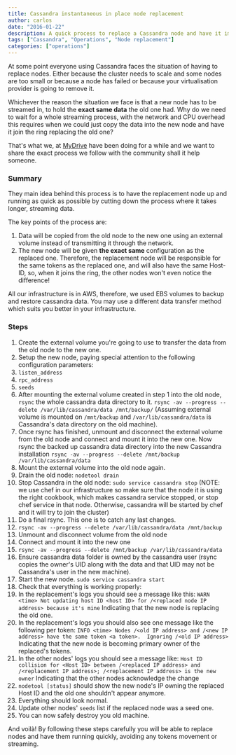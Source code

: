 ```yaml
---
title: Cassandra instantaneous in place node replacement
author: carlos
date: "2016-01-22"
description: A quick process to replace a Cassandra node and have it immediately running.
tags: ["Cassandra", "Operations", "Node replacement"]
categories: ["operations"]
---
```


At some point everyone using Cassandra faces the situation of having to replace nodes.
Either because the cluster needs to scale and some nodes are too small or because a node has failed or because your virtualisation provider is going to remove it.

Whichever the reason the situation we face is that a new node has to be streamed in, to hold the **exact same data** the old one had. Why do we need to wait for a whole streaming process, with the network and CPU overhead this requires when we could just copy the data into the new node and have it join the ring replacing the old one?

That's what we, at [MyDrive](https://twitter.com/_mydrive) have been doing for a while and we want to share the exact process we follow with the community shall it help someone.

### Summary

They main idea behind this process is to have the replacement node up and running as quick as possible by cutting down the process where it takes longer, streaming data.

The key points of the process are:

1. Data will be copied from the old node to the new one using an external volume instead of transmitting it through the network.
2. The new node will be given **the exact same** configuration as the replaced one. Therefore, the replacement node will be responsible for the same tokens as the replaced one, and will also have the same Host-ID, so, when it joins the ring, the other nodes won't even notice the difference!

All our infrastructure is in AWS, therefore, we used EBS volumes to backup and restore cassandra data. You may use a different data transfer method which suits you better in your infrastructure.

### Steps

1. Create the external volume you're going to use to transfer the data from the old node to the new one.
2. Setup the new node, paying special attention to the following configuration parameters:
  1. `listen_address`
  2. `rpc_address`
  3. `seeds`
3. After mounting the external volume created in step 1 into the old node, `rsync` the whole cassandra data directory to it. `rsync -av --progress --delete /var/lib/cassandra/data /mnt/backup/` (Assuming external volume is mounted on `/mnt/backup` and `/var/lib/cassandra/data` is Cassandra's data directory on the old machine).
4. Once rsync has finished, unmount and disconnect the external volume from the old node and connect and mount it into the new one. Now rsync the backed up cassandra data directory into the new Cassandra installation `rsync -av --progress --delete /mnt/backup /var/lib/cassandra/data`
5. Mount the external volume into the old node again.
6. Drain the old node: `nodetool drain`
7. Stop Cassandra in the old node: `sudo service cassandra stop` (NOTE: we use chef in our infrastructure so make sure that the node it is using the right cookbook, which makes cassandra service stopped, or stop chef service in that node. Otherwise, cassandra will be started by chef and it will try to join the cluster)
8. Do a final rsync. This one is to catch any last changes.
  1. `rsync -av --progress --delete /var/lib/cassandra/data /mnt/backup`
  2. Unmount and disconnect volume from the old node
  3. Connect and mount it into the new one
  4. `rsync -av --progress --delete /mnt/backup /var/lib/cassandra/data`
  5. Ensure cassandra data folder is owned by the cassandra user (rsync copies the owner's UID along with the data and that UID may not be Cassandra's user in the new machine).
9. Start the new node. `sudo service cassandra start`
10. Check that everything is working properly:
  1. In the replacement's logs you should see a message like this: `WARN <time> Not updating host ID <host ID> for /<replaced node IP address> because it's mine` Indicating that the new node is replacing the old one.
  2. In the replacement's logs you should also see one message like the following per token: `INFO <time> Nodes /<old IP address> and /<new IP address> have the same token <a token>.  Ignoring /<old IP address>` Indicating that the new node is becoming primary owner of the replaced's tokens.
  3. In the other nodes' logs you should see a message like: `Host ID collision for <Host ID> between /<replaced IP address> and /<replacement IP address>; /<replacement IP address> is the new owner` Indicating that the other nodes acknowledge the change
  4. `nodetool [status]` should show the new node's IP owning the replaced Host ID and the old one shouldn't appear anymore.
  5. Everything should look normal.
11. Update other nodes' `seeds` list if the replaced node was a seed one.
13. You can now safely destroy you old machine.

And voilà! By following these steps carefully you will be able to replace nodes and have them running quickly, avoiding any tokens movement or streaming.
